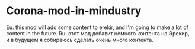 # Corona-mod-in-mindustry
Eu: this mod will add some content to erekir, and I'm going to make a lot of content in the future.
Ru: этот мод добавит немного контента на Эрекир, и в будущем я собираюсь сделать очень много контента.
